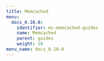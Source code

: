 ```yaml
---
title: Memcached
menu:
  docs_0.10.0:
    identifier: mc-memcached-guides
    name: Memcached
    parent: guides
    weight: 10
menu_name: docs_0.10.0
---
```

